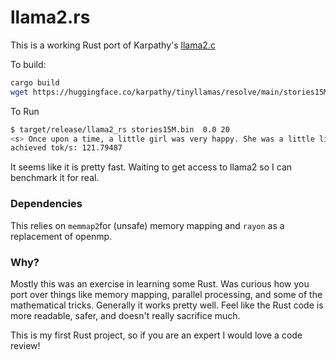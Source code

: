 # llama2.rs

This is a working Rust port of Karpathy's [llama2.c](https://github.com/karpathy/llama2.c)

To build:

```bash
cargo build
wget https://huggingface.co/karpathy/tinyllamas/resolve/main/stories15M.bin
```

To Run 

```bash
$ target/release/llama2_rs stories15M.bin  0.0 20 
<s> Once upon a time, a little girl was very happy. She was a little little girl who loved
achieved tok/s: 121.79487
```

It seems like it is pretty fast. Waiting to get access to llama2 so I can benchmark it for real. 

### Dependencies

This relies on `memmap2`for (unsafe) memory mapping and `rayon` as a replacement of openmp. 

### Why? 

Mostly this was an exercise in learning some Rust. Was curious how you port over things like memory mapping, parallel processing, and some of the mathematical tricks. Generally it works pretty well. Feel like the Rust code is more readable, safer, and doesn't really sacrifice much. 

This is my first Rust project, so if you are an expert I would love a code review!
